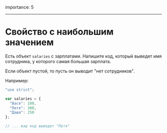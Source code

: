 importance: 5

---

# Свойство с наибольшим значением

Есть объект `salaries` с зарплатами. Напишите код, который выведет имя сотрудника, у которого самая большая зарплата.

Если объект пустой, то пусть он выводит "нет сотрудников".

Например:

```js
"use strict";

var salaries = {
  "Вася": 100,
  "Петя": 300,
  "Даша": 250
};

// ... ваш код выведет "Петя"
```

